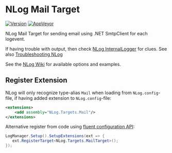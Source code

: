 # NLog Mail Target

[![Version](https://badge.fury.io/nu/NLog.Targets.Mail.svg)](https://www.nuget.org/packages/NLog.Targets.Mail)
[![AppVeyor](https://img.shields.io/appveyor/ci/nlog/NLog-Targets-Mail/master.svg)](https://ci.appveyor.com/project/nlog/NLog-Targets-Mail/branch/master)

NLog Mail Target for sending email using .NET SmtpClient for each logevent.

If having trouble with output, then check [NLog InternalLogger](https://github.com/NLog/NLog/wiki/Internal-Logging) for clues. See also [Troubleshooting NLog](https://github.com/NLog/NLog/wiki/Logging-Troubleshooting)

See the [NLog Wiki](https://github.com/NLog/NLog/wiki/Mail-target) for available options and examples.

## Register Extension

NLog will only recognize type-alias `Mail` when loading from `NLog.config`-file, if having added extension to `NLog.config`-file:

```xml
<extensions>
    <add assembly="NLog.Targets.Mail"/>
</extensions>
```

Alternative register from code using [fluent configuration API](https://github.com/NLog/NLog/wiki/Fluent-Configuration-API):

```csharp
LogManager.Setup().SetupExtensions(ext => {
   ext.RegisterTarget<NLog.Targets.MailTarget>();
});
```

